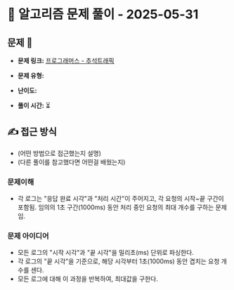 # 📝 알고리즘 문제 풀이 - 2025-05-31

## 문제 📖

- **문제 링크:** [프로그래머스 - 추석트래픽](https://school.programmers.co.kr/learn/courses/30/lessons/17676)

- **문제 유형:**

- **난이도:**

- **풀이 시간:** ⏳

## ✍ 접근 방식

- (어떤 방법으로 접근했는지 설명)
- (다른 풀이를 참고했다면 어떤걸 배웠는지)

### 문제이해

- 각 로그는 "응답 완료 시각"과 "처리 시간"이 주어지고, 각 요청의 시작~끝 구간이 포함됨. 임의의 1초 구간(1000ms) 동안 처리 중인 요청의 최대 개수를 구하는 문제임.

### 문제 아이디어

- 모든 로그의 "시작 시각"과 "끝 시각"을 밀리초(ms) 단위로 파싱한다.
- 각 로그의 "끝 시각"을 기준으로, 해당 시각부터 1초(1000ms) 동안 겹치는 요청 개수를 센다.
- 모든 로그에 대해 이 과정을 반복하여, 최대값을 구한다.
